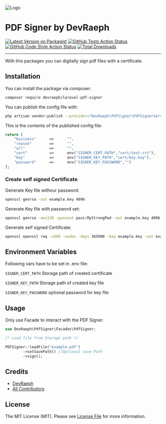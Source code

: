 
![Logo](https://i.postimg.cc/9QL6frpg/Pdf-Signer.png)

# PDF Signer by DevRaeph

[![Latest Version on Packagist](https://img.shields.io/packagist/v/devraeph/laravel-pdf-signer.svg?style=flat-square)](https://packagist.org/packages/devraeph/laravel-pdf-signer)
[![GitHub Tests Action Status](https://img.shields.io/github/workflow/status/devraeph/laravel-pdf-signer/run-tests?label=tests)](https://github.com/devraeph/laravel-pdf-signer/actions?query=workflow%3Arun-tests+branch%3Amain)
[![GitHub Code Style Action Status](https://img.shields.io/github/workflow/status/devraeph/laravel-pdf-signer/Check%20&%20fix%20styling?label=code%20style)](https://github.com/devraeph/laravel-pdf-signer/actions?query=workflow%3A"Check+%26+fix+styling"+branch%3Amain)
[![Total Downloads](https://img.shields.io/packagist/dt/devraeph/laravel-pdf-signer.svg?style=flat-square)](https://packagist.org/packages/devraeph/laravel-pdf-signer)

---

With this packages you can digitally sign pdf files with a certificate.



## Installation

You can install the package via composer:

```bash
composer require devraeph/laravel-pdf-signer
```

You can publish the config file with:
```bash
php artisan vendor:publish --provider="DevRaeph\PdfSigner\PdfSignerServiceProvider" --tag="pdf-signer-config"
```

This is the contents of the published config file:

```php
return [
    "business"      =>      "",
    "reason"        =>      "",
    "url"           =>      "",
    "cert"          =>      env("SIGNER_CERT_PATH","cert/test.crt"),
    "key"           =>      env("SIGNER_KEY_PATH","cert/key.key"),
    "password"      =>      env("SIGNER_KEY_PASSWORD","")
];
```

### Create self signed Certificate

Generate Key file withour password:

```bash
openssl genrsa -out example.key 4096
```

Generate Key file with password set:

```bash
openssl genrsa -aes128 -passout pass:MyStrongPwd -out example.key 4096
```

Generate self signed Certificate:

```bash
openssl openssl req -x509 -nodes -days 365000 -key example.key -out example.crt
```

## Environment Variables

Following vars have to be set in .env file:

`SIGNER_CERT_PATH` Storage path of created certificate

`SIGNER_KEY_PATH` Storage path of created key file

`SIGNER_KEY_PASSWORD` optional password for key file

## Usage

Only use Facade to interact with the PDF Signer.

```php
use DevRaeph\PdfSigner\Facades\PdfSigner;

/* Load file from Storage path */

PDFSigner::loadFile("example.pdf")
        ->setSavePath() //Optional save Path
        ->sign();
```
## Credits

- [DevRaeph](https://github.com/devraeph)
- [All Contributors](../../contributors)
## License
The MIT License (MIT). Please see [License File](LICENSE.md) for more information.
